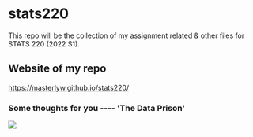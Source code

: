 # stats220
This repo will be the collection of my assignment related & other files for STATS 220 (2022 S1).

## Website of my repo
https://masterlyw.github.io/stats220/

### Some thoughts for you ---- 'The Data Prison'
![](https://images.prismic.io/sketchplanations/a37c3451-b698-4d79-a378-a2545058f99a_190065273051.jpg?auto=format&ixlib=react-9.0.3&h=1887.557603686636&w=1600&q=50&dpr=2)
